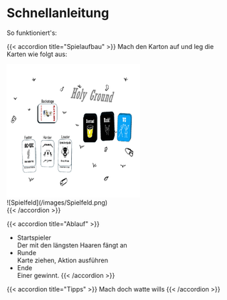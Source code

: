 # Schnellanleitung

So funktioniert's:

{{< accordion title="Spielaufbau" >}}
Mach den Karton auf und leg die Karten wie folgt aus: <br>

<img src="/images/Spielfeld.png" alt="Spielfeld" width="300" height="300">
<br>
![Spielfeld](/images/Spielfeld.png) 
<br>
{{< /accordion >}}

{{< accordion title="Ablauf" >}}
- Startspieler <br>
Der mit den längsten Haaren fängt an <br>
- Runde <br>
Karte ziehen, Aktion ausführen <br>
- Ende <br>
Einer gewinnt.
{{< /accordion >}}

{{< accordion title="Tipps" >}}
Mach doch watte wills
{{< /accordion >}}
